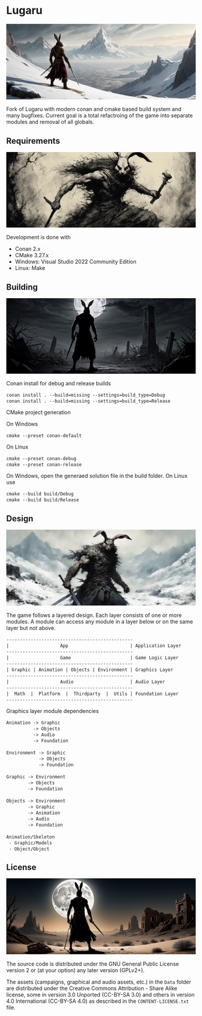 # Lugaru

![Banner](./Docs/banner3.jpg)

Fork of Lugaru with modern conan and cmake based build system and many bugfixes.
Current goal is a total refactroing of the game into separate modules and removal of all globals.

## Requirements

![Banner](./Docs/banner4.jpg)

Development is done with
* Conan 2.x
* CMake 3.27.x
* Windows: Visual Studio 2022 Community Edition
* Linux: Make

## Building

![Banner](./Docs/banner1.jpg)

Conan install for debug and release builds
```
conan install . --build=missing --settings=build_type=Debug
conan install . --build=missing --settings=build_type=Release
```

CMake project generation

On Windows
```
cmake --preset conan-default
```

On Linux
```
cmake --preset conan-debug
cmake --preset conan-release
```

On Windows, open the generaed solution file in the build folder.
On Linux use
```
cmake --build build/Debug
cmake --build build/Release
```

## Design

![Banner](./Docs/banner5.jpg)

The game follows a layered design.
Each layer consists of one or more modules. 
A module can access any module in a layer below or on the same layer but not above.
```
-----------------------------------------------
|                   App                       | Application Layer
-----------------------------------------------
|                   Game                      | Game Logic Layer
-----------------------------------------------
| Graphic | Animation | Objects | Environment | Graphics Layer
-----------------------------------------------
|                   Audio                     | Audio Layer
-----------------------------------------------
|  Math  |  Platform  |  Thirdparty  |  Utils | Foundation Layer
-----------------------------------------------
```

Graphics layer module dependencies
```
Animation -> Graphic
          -> Objects
          -> Audio
          -> Foundation

Environment -> Graphic
            -> Objects
            -> Foundation

Graphic -> Environment
        -> Objects
        -> Foundation

Objects -> Environment
        -> Graphic
        -> Animation
        -> Audio
        -> Foundation

Animation/Skeleton
 - Graphic/Models
 - Object/Object
```

## License

![Banner](./Docs/banner2.jpg)

The source code is distributed under the GNU General Public License version 2
or (at your option) any later version (GPLv2+).

The assets (campaigns, graphical and audio assets, etc.) in the `Data` folder
are distributed under the Creative Commons Attribution - Share Alike license,
some in version 3.0 Unported (CC-BY-SA 3.0) and others in version 4.0
International (CC-BY-SA 4.0) as described in the `CONTENT-LICENSE.txt` file.